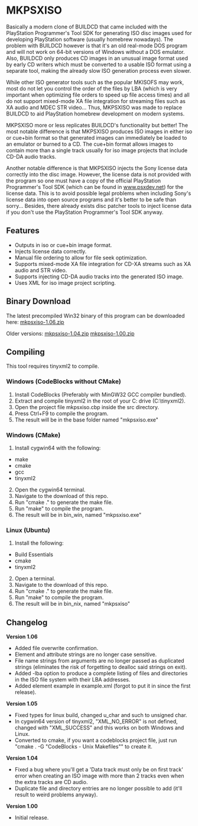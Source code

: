 # MKPSXISO
Basically a modern clone of BUILDCD that came included with the PlayStation Programmer's Tool SDK for generating ISO disc images used for developing PlayStation software (usually homebrew nowadays). The problem with BUILDCD however is that it's an old real-mode DOS program and will not work on 64-bit versions of Windows without a DOS emulator. Also, BUILDCD only produces CD images in an unusual image format used by early CD writers which must be converted to a usable ISO format using a separate tool, making the already slow ISO generation process even slower.

While other ISO generator tools such as the popular MKISOFS may work, most do not let you control the order of the files by LBA (which is very important when optimizing file orders to speed up file access times) and all do not support mixed-mode XA file integration for streaming files such as XA audio and MDEC STR video... Thus, MKPSXISO was made to replace BUILDCD to aid PlayStation homebrew development on modern systems.

MKPSXISO more or less replicates BUILDCD's functionality but better! The most notable difference is that MKPSXISO produces ISO images in either iso or cue+bin format so that generated images can immediately be loaded to an emulator or burned to a CD. The cue+bin format allows images to contain more than a single track usually for iso image projects that include CD-DA audio tracks.

Another notable difference is that MKPSXISO injects the Sony license data correctly into the disc image. However, the license data is not provided with the program so one must have a copy of the official PlayStation Programmer's Tool SDK (which can be found in www.psxdev.net) for the license data. This is to avoid possible legal problems when including Sony's license data into open source programs and it's better to be safe than sorry... Besides, there already exists disc patcher tools to inject license data if you don't use the PlayStation Programmer's Tool SDK anyway.

## Features
* Outputs in iso or cue+bin image format.
* Injects license data correctly.
* Manual file ordering to allow for file seek optimization.
* Supports mixed-mode XA file integration for CD-XA streams such as XA audio and STR video.
* Supports injecting CD-DA audio tracks into the generated ISO image.
* Uses XML for iso image project scripting.

## Binary Download
The latest precompiled Win32 binary of this program can be downloaded here:
[mkpsxiso-1.06.zip](http://lameguy64.github.io/mkpsxiso/mkpsxiso-1.06.zip)

Older versions:
[mkpsxiso-1.04.zip](http://lameguy64.github.io/mkpsxiso/mkpsxiso-1.04.zip)
[mkpsxiso-1.00.zip](http://lameguy64.github.io/mkpsxiso/mkpsxiso-1.00.zip)

## Compiling
This tool requires tinyxml2 to compile.

### Windows (CodeBlocks without CMake)
1. Install CodeBlocks (Preferably with MinGW32 GCC compiler bundled).
2. Extract and compile tinyxml2 in the root of your C: drive (C:\tinyxml2).
3. Open the project file mkpsxiso.cbp inside the src directory.
4. Press Ctrl+F9 to compile the program.
5. The result will be in the base folder named "mkpsxiso.exe"

### Windows (CMake)
1. Install cygwin64 with the following:
  * make
  * cmake
  * gcc
  * tinyxml2
2. Open the cygwin64 terminal.
3. Navigate to the download of this repo.
4. Run "cmake ." to generate the make file.
5. Run "make" to compile the program.
6. The result will be in bin_win, named "mkpsxiso.exe"

### Linux (Ubuntu)
1. Install the following:
  * Build Essentials
  * cmake
  * tinyxml2
2. Open a terminal.
3. Navigate to the download of this repo.
4. Run "cmake ." to generate the make file.
5. Run "make" to compile the program.
6. The result will be in bin_nix, named "mkpsxiso"

## Changelog
**Version 1.06**
* Added file overwrite confirmation.
* Element and attribute strings are no longer case sensitive.
* File name strings from arguments are no longer passed as duplicated strings (eliminates the risk of forgetting to dealloc said strings on exit).
* Added -lba option to produce a complete listing of files and directories in the ISO file system with their LBA addresses.
* Added <dummy> element example in example.xml (forgot to put it in since the first release).

**Version 1.05**
* Fixed types for linux build, changed u_char and such to unsigned char.
* In cygwin64 version of tinyxml2, "XML_NO_ERROR" is not defined, changed with "XML_SUCCESS" and this works on both Windows and Linux.
* Converted to cmake, if you want a codeblocks project file, just run "cmake . -G "CodeBlocks - Unix Makefiles"" to create it.

**Version 1.04**
* Fixed a bug where you'll get a 'Data track must only be on first track' error when creating an ISO image with more than 2 tracks even when the extra tracks are CD audio.
* Duplicate file and directory entries are no longer possible to add (it'll result to weird problems anyway).

**Version 1.00**
* Initial release.
